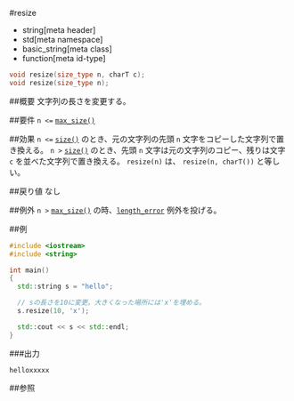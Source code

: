 #resize
* string[meta header]
* std[meta namespace]
* basic_string[meta class]
* function[meta id-type]

```cpp
void resize(size_type n, charT c);
void resize(size_type n);
```

##概要
文字列の長さを変更する。


##要件
`n <=` [`max_size()`](max_size.md)


##効果
`n <=` [`size()`](size.md) のとき、元の文字列の先頭 `n` 文字をコピーした文字列で置き換える。 
`n >` [`size()`](size.md) のとき、先頭 `n` 文字は元の文字列のコピー、残りは文字 `c` を並べた文字列で置き換える。 
`resize(n)` は、 `resize(n, charT())` と等しい。


##戻り値
なし


##例外
`n >` [`max_size()`](max_size.md) の時、[`length_error`](/reference/stdexcept.md) 例外を投げる。


##例
```cpp
#include <iostream>
#include <string>

int main()
{
  std::string s = "hello";

  // sの長さを10に変更。大きくなった場所には'x'を埋める。
  s.resize(10, 'x');

  std::cout << s << std::endl;
}
```

###出力
```
helloxxxxx
```

##参照
